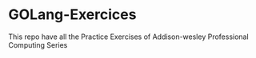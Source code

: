 # GOLang-Exercices
This repo have all the Practice Exercises of Addison-wesley Professional Computing Series
